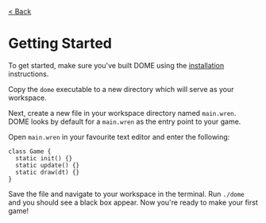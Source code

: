 [< Back](..)

Getting Started
=================

To get started, make sure you've built DOME using the [installation](installation) instructions.

Copy the `dome` executable to a new directory which will serve as your workspace.

Next, create a new file in your workspace directory named `main.wren`. DOME looks by default for a `main.wren` as the entry point to your game.

Open `main.wren` in your favourite text editor and enter the following:

```
class Game {
  static init() {}
  static update() {}
  static draw(dt) {}
}
```

Save the file and navigate to your workspace in the terminal. Run `./dome` and you should see a black box appear.
Now you're ready to make your first game!

